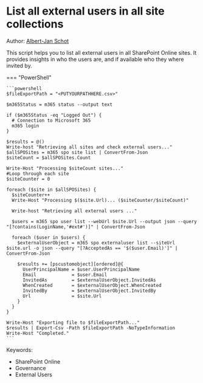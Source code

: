 # List all external users in all site collections

Author: [Albert-Jan Schot](https://www.cloudappie.nl/migration-report-external-users/)

This script helps you to list all external users in all SharePoint Online sites. It provides insights in who the users are, and if available who they where invited by.

=== "PowerShell"

    ```powershell
    $fileExportPath = "<PUTYOURPATHHERE.csv>"

    $m365Status = m365 status --output text

    if ($m365Status -eq "Logged Out") {
      # Connection to Microsoft 365
      m365 login
    }

    $results = @()
    Write-host "Retrieving all sites and check external users..."
    $allSPOSites = m365 spo site list | ConvertFrom-Json
    $siteCount = $allSPOSites.Count

    Write-Host "Processing $siteCount sites..."
    #Loop through each site
    $siteCounter = 0

    foreach ($site in $allSPOSites) {
      $siteCounter++
      Write-Host "Processing $($site.Url)... ($siteCounter/$siteCount)"

      Write-host "Retrieving all external users ..."

      $users = m365 spo user list --webUrl $site.Url --output json --query "[?contains(LoginName,'#ext#')]" | ConvertFrom-Json

      foreach ($user in $users) {
        $externalUserObject = m365 spo externaluser list --siteUrl $site.url -o json --query "[?AcceptedAs == '$($user.Email)']" | ConvertFrom-Json

        $results += [pscustomobject][ordered]@{
          UserPrincipalName = $user.UserPrincipalName
          Email             = $user.Email
          InvitedAs         = $externalUserObject.InvitedAs
          WhenCreated       = $externalUserObject.WhenCreated
          InvitedBy         = $externalUserObject.InvitedBy
          Url               = $site.Url
        }
      }
    }

    Write-Host "Exporting file to $fileExportPath..."
    $results | Export-Csv -Path $fileExportPath -NoTypeInformation
    Write-Host "Completed."
    ```

Keywords:

- SharePoint Online
- Governance
- External Users
